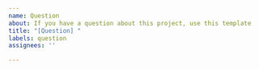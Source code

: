 ```yaml
---
name: Question
about: If you have a question about this project, use this template
title: "[Question] "
labels: question
assignees: ''

---
```



